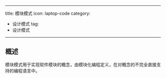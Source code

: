 
---
title: 模块模式
icon: laptop-code
category:
  - 设计模式
tag:
  - 设计模式
---

## 概述

模块模式用于实现软件模块的概念，由模块化编程定义，在对概念的不完全直接支持的编程语言中。